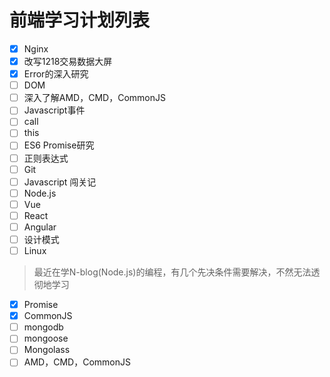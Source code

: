 # 前端学习计划列表

- [x] Nginx
- [x] 改写1218交易数据大屏
- [x] Error的深入研究
- [ ] DOM
- [ ] 深入了解AMD，CMD，CommonJS
- [ ] Javascript事件
- [ ] call
- [ ] this
- [ ] ES6 Promise研究
- [ ] 正则表达式
- [ ] Git
- [ ] Javascript 闯关记
- [ ] Node.js
- [ ] Vue
- [ ] React
- [ ] Angular
- [ ] 设计模式
- [ ] Linux

> 最近在学N-blog(Node.js)的编程，有几个先决条件需要解决，不然无法透彻地学习

- [x] Promise
- [x] CommonJS
- [ ] mongodb
- [ ] mongoose
- [ ] Mongolass
- [ ] AMD，CMD，CommonJS
